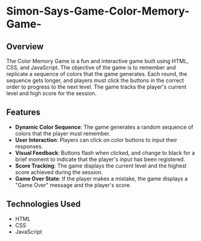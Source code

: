 # Simon-Says-Game-Color-Memory-Game-

## Overview

The Color Memory Game is a fun and interactive game built using HTML, CSS, and JavaScript. The objective of the game is to remember and replicate a sequence of colors that the game generates. Each round, the sequence gets longer, and players must click the buttons in the correct order to progress to the next level. The game tracks the player's current level and high score for the session.

## Features

- **Dynamic Color Sequence**: The game generates a random sequence of colors that the player must remember.
- **User  Interaction**: Players can click on color buttons to input their responses.
- **Visual Feedback**: Buttons flash when clicked, and change to black for a brief moment to indicate that the player's input has been registered.
- **Score Tracking**: The game displays the current level and the highest score achieved during the session.
- **Game Over State**: If the player makes a mistake, the game displays a "Game Over" message and the player's score.

## Technologies Used

- HTML
- CSS
- JavaScript
